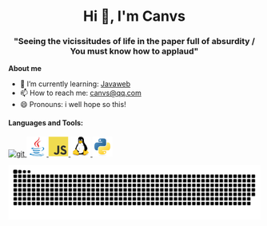 <h1 align="center">Hi 👋, I'm Canvs</h1>

<h3 align="center">"Seeing the vicissitudes of life in the paper full of absurdity / You must know how to applaud"</h3>


**About me**
- 🌱 I’m currently learning: [Javaweb](https://github.com/canvss/SSM)
- 📫 How to reach me: canvs@qq.com
- 😄 Pronouns: i well hope so this!
<h4 align="left">Languages and Tools:</h4>
<p align="left"> <a href="https://git-scm.com/" target="_blank"> <img src="https://www.vectorlogo.zone/logos/git-scm/git-scm-icon.svg" alt="git" width="40" height="40"/> </a> <a href="https://www.java.com" target="_blank"> <img src="https://raw.githubusercontent.com/devicons/devicon/master/icons/java/java-original.svg" alt="java" width="40" height="40"/> </a> <a href="https://developer.mozilla.org/en-US/docs/Web/JavaScript" target="_blank"> <img src="https://raw.githubusercontent.com/devicons/devicon/master/icons/javascript/javascript-original.svg" alt="javascript" width="40" height="40"/> </a> <a href="https://www.linux.org/" target="_blank"> <img src="https://raw.githubusercontent.com/devicons/devicon/master/icons/linux/linux-original.svg" alt="linux" width="40" height="40"/> </a> <a href="https://www.python.org" target="_blank"> <img src="https://raw.githubusercontent.com/devicons/devicon/master/icons/python/python-original.svg" alt="python" width="40" height="40"/> </a> </p>
<picture>
  <source media="(prefers-color-scheme: dark)" srcset="https://raw.githubusercontent.com/canvss/canvss/output/github-contribution-grid-snake-dark.svg">
  <source media="(prefers-color-scheme: light)" srcset="https://raw.githubusercontent.com/canvss/canvss/output/github-contribution-grid-snake.svg">
  <img alt="github contribution grid snake animation" src="https://raw.githubusercontent.com/canvss/canvss/output/github-contribution-grid-snake.svg">
</picture>


<!--


**Github**

<img src = "https://github-profile-summary-cards.vercel.app/api/cards/profile-details?username=canvss&theme=monokai">

![SVG Banners](https://svg-banners.vercel.app/api?type=origin&text1=Welcom💖&text2=%20Open%20Source&width=1050&height=300)

![info](https://github-readme-stats.vercel.app/api?username=canvss&show_icons=true&count_private=true&hide=prs&theme=monokai) 

[![Top Langs](https://github-readme-stats.vercel.app/api/top-langs/?username=canvss&theme=monokai&layout=compact)](https://github.com/canvss)
![](https://activity-graph.herokuapp.com/graph?username=epover&theme=dracula)

**epover/epover** is a ✨ _special_ ✨ repository because its `README.md` (this file) appears on your GitHub profile.

Here are some ideas to get you started:

- 🔭 I’m currently working on ...
- 🌱 I’m currently learning ...
- 👯 I’m looking to collaborate on ...
- 🤔 I’m looking for help with ...
- 💬 Ask me about ...
- 📫 How to reach me: ...
- 😄 Pronouns: ...
- ⚡ Fun fact: ...
-->
